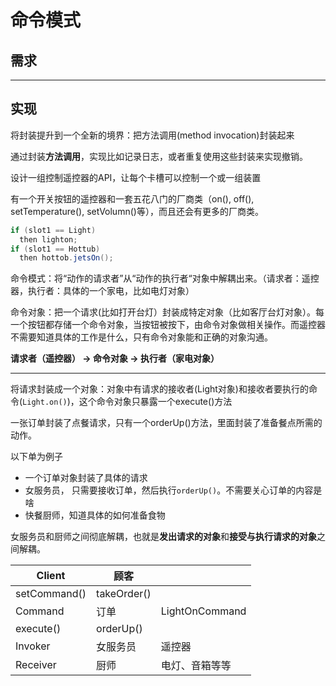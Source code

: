 # 命令模式



## 需求



---

## 实现



将封装提升到一个全新的境界：把方法调用(method invocation)封装起来

通过封装**方法调用**，实现比如记录日志，或者重复使用这些封装来实现撤销。



设计一组控制遥控器的API，让每个卡槽可以控制一个或一组装置

有一个开关按钮的遥控器和一套五花八门的厂商类（on(), off(), setTemperature(), setVolumn()等），而且还会有更多的厂商类。



```java
if (slot1 == Light) 
  then lighton;
if (slot1 == Hottub)
  then hottob.jetsOn();
```

命令模式：将“动作的请求者”从“动作的执行者“对象中解耦出来。（请求者：遥控器，执行者：具体的一个家电，比如电灯对象）

命令对象：把一个请求(比如打开台灯）封装成特定对象（比如客厅台灯对象）。每一个按钮都存储一个命令对象，当按钮被按下，由命令对象做相关操作。而遥控器不需要知道具体的工作是什么，只有命令对象能和正确的对象沟通。

**请求者（遥控器） -> 命令对象 -> 执行者（家电对象）**





---

将请求封装成一个对象：对象中有请求的接收者(Light对象)和接收者要执行的命令(`Light.on()`)，这个命令对象只暴露一个execute()方法





一张订单封装了点餐请求，只有一个orderUp()方法，里面封装了准备餐点所需的动作。





以下单为例子

- 一个订单对象封装了具体的请求
- 女服务员， 只需要接收订单，然后执行`orderUp()`。不需要关心订单的内容是啥
- 快餐厨师，知道具体的如何准备食物

女服务员和厨师之间彻底解耦，也就是**发出请求的对象**和**接受与执行请求的对象**之间解耦。



| Client       | 顾客          |                |
| ------------ | ----------- | -------------- |
| setCommand() | takeOrder() |                |
| Command      | 订单          | LightOnCommand |
| execute()    | orderUp()   |                |
| Invoker      | 女服务员        | 遥控器            |
| Receiver     | 厨师          | 电灯、音箱等等        |

